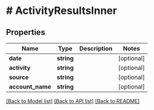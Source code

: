 # # ActivityResultsInner

## Properties

Name | Type | Description | Notes
------------ | ------------- | ------------- | -------------
**date** | **string** |  | [optional]
**activity** | **string** |  | [optional]
**source** | **string** |  | [optional]
**account_name** | **string** |  | [optional]

[[Back to Model list]](../../README.md#models) [[Back to API list]](../../README.md#endpoints) [[Back to README]](../../README.md)
